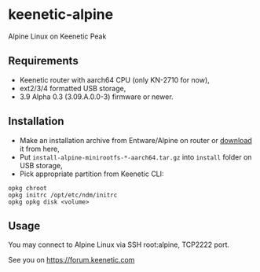 # keenetic-alpine
Alpine Linux on Keenetic Peak

## Requirements
* Keenetic router with aarch64 CPU (only KN-2710 for now),
* ext2/3/4 formatted USB storage,
* 3.9 Alpha 0.3 (3.09.A.0.0-3) firmware or newer.

## Installation
* Make an installation archive from Entware/Alpine on router or [download](https://github.com/ryzhovau/keenetic-alpine/releases) it from here,
* Put `install-alpine-minirootfs-*-aarch64.tar.gz` into `install` folder on USB storage,
* Pick appropriate partition from Keenetic CLI:

```
opkg chroot
opkg initrc /opt/etc/ndm/initrc
opkg opkg disk <volume>
```

## Usage
You may connect to Alpine Linux via SSH root:alpine, TCP2222 port.

See you on https://forum.keenetic.com
